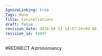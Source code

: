 ```yaml
---
IgnoreLinking: true
Tags: None
Title: Constellations
draft: false
revision_date: 2016-04-13 14:57:26+00:00
revision_id: 43097
---
```


#REDIRECT Astronomancy